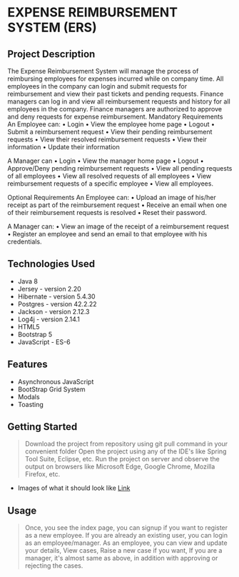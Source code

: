 # EXPENSE REIMBURSEMENT SYSTEM (ERS)

## Project Description

The Expense Reimbursement System will manage the process of reimbursing employees for expenses incurred while on company time. All employees in the company can login and submit requests for reimbursement and view their past tickets and pending requests. Finance managers can log in and view all reimbursement requests and history for all employees in the company. Finance managers are authorized to approve and deny requests for expense reimbursement. Mandatory Requirements
An Employee can:
• Login 
• View the employee home page
• Logout
• Submit a reimbursement request
• View their pending reimbursement requests
• View their resolved reimbursement requests
• View their information
• Update their information

A Manager can
• Login
• View the manager home page
• Logout
• Approve/Deny pending reimbursement requests
• View all pending requests of all employees
• View all resolved requests of all employees
• View reimbursement requests of a specific employee
• View all employees.

Optional Requirements An Employee can: 
• Upload an image of his/her receipt as part of the reimbursement request
• Receive an email when one of their reimbursement requests is resolved
• Reset their password. 

A Manager can: 
• View an image of the receipt of a reimbursement request
• Register an employee and send an email to that employee with his credentials.

## Technologies Used

* Java 8
* Jersey - version 2.20
* Hibernate - version 5.4.30
* Postgres - version 42.2.22
* Jackson - version 2.12.3
* Log4j - version 2.14.1
* HTML5
* Bootstrap 5
* JavaScript - ES-6

## Features

* Asynchronous JavaScript
* BootStrap Grid System
* Modals
* Toasting

## Getting Started
   
> Download the project from repository using git pull command in your convenient folder 
> Open the project using any of the IDE's like Spring Tool Suite, Eclipse, etc.
> Run the project on server and observe the output on browsers like Microsoft Edge, Google Chrome, Mozilla Firefox, etc.


- Images of what it should look like
   [Link](https://github.com/Sri-va/Project-Reimbursement/blob/other/Web%20capture_16-8-2021_20345_localhost.jpeg)


## Usage

> Once, you see the index page, you can signup if you want to register as a new employee.
> If you are already an existing user, you can login as an employee/manager.
> As an employee, you can view and update your details,
> View cases,
> Raise a new case if you want,
> If you are a manager, it's almost same as above, in addition with approving or rejecting the cases.



